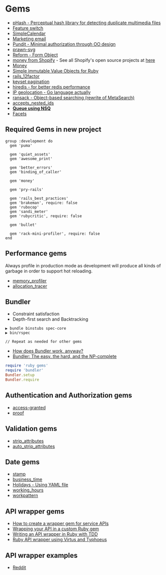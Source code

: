 # Gems

* [pHash - Perceptual hash library for detecting duplicate multimedia files](https://github.com/westonplatter/phashion)
* [Feature switch](https://github.com/pda/flip)
* [SimpleCalendar](https://gorails.com/blog/simplecalendar-1-1-released)
* [Marketing email](https://www.mailerlite.com)
* [Pundit - Minimal authorization through OO design](https://github.com/elabs/pundit)
* [prawn-svg](https://github.com/mogest/prawn-svg)
* [Reform - Form Object](https://github.com/apotonick/reform)
* [money from Shopify](https://github.com/Shopify/money) - See all Shopify's open source projects at [here](http://shopify.github.io/)
* [Money](http://rubymoney.github.io/money/)
* [Simple immutable Value Objects for Ruby](https://github.com/tcrayford/values)
* [rails_12factor](https://github.com/heroku/rails_12factor)
* [keyset pagination](https://github.com/glebm/order_query)
* [hiredis - for better redis performance](https://github.com/redis/hiredis-rb)
* [IP geolocation - Go language actually](https://github.com/fiorix/freegeoip)
* [ransack - Object-based searching (rewrite of MetaSearch)](https://github.com/activerecord-hackery/ransack)
* [accepts_nested_ids](https://github.com/uberllama/accepts_nested_ids)
* [**Queue using NSQ**](https://github.com/wistia/nsq-ruby)
* [Facets](https://github.com/rubyworks/facets)

## Required Gems in new project

```Gemfile
group :development do
  gem 'puma'

  gem 'quiet_assets'
  gem 'awesome_print'

  gem 'better_errors'
  gem 'binding_of_caller'
  
  gem 'money'

  gem 'pry-rails'

  gem 'rails_best_practices'
  gem 'brakeman', require: false
  gem 'rubocop'
  gem 'sandi_meter'
  gem 'rubycritic', require: false

  gem 'bullet'
  
  gem 'rack-mini-profiler', require: false
end
```

## Performance gems

Always profile in production mode as development will produce all kinds of garbage in order to support hot reloading.

* [memory_profiler](https://github.com/SamSaffron/memory_profiler)
* [allocation_tracer](https://github.com/ko1/allocation_tracer)

## Bundler

* Constraint satisfaction
* Depth-first search and Backtracking

```
▶ bundle binstubs spec-core
▶ bin/rspec

// Repeat as needed for other gems
```

* [How does Bundler work, anyway?](https://www.youtube.com/watch?v=GvFfd_MCJq0)
* [Bundler: The easy, the hard, and the NP-complete](https://www.youtube.com/watch?v=3soqhbnh0jY)

```ruby
require 'ruby gems'
require 'bundler'
Bundler.setup
Bundler.require
```

## Authentication and Authorization gems

* [access-granted](https://github.com/chaps-io/access-granted)
* [proof](https://github.com/undercase/proof)

## Validation gems

* [strip_attributes](https://github.com/rmm5t/strip_attributes)
* [auto_strip_attributes](https://github.com/holli/auto_strip_attributes)

## Date gems

* [stamp](https://github.com/jeremyw/stamp)
* [business_time](https://github.com/bokmann/business_time)
* [Holidays - Using YAML file](https://github.com/alexdunae/holidays)
* [working_hours](https://github.com/Intrepidd/working_hours)
* [workpattern](https://github.com/callenb/workpattern)

## API wrapper gems

* [How to create a wrapper gem for service APIs](https://gregmoreno.wordpress.com/2012/06/07/how-to-create-a-wrapper-gem-for-service-apis-part-1/)
* [Wrapping your API in a custom Ruby gem](https://blog.engineyard.com/2014/wrapping-your-api-in-a-ruby-gem)
* [Writing an API wrapper in Ruby with TDD](http://code.tutsplus.com/articles/writing-an-api-wrapper-in-ruby-with-tdd--net-23875)
* [Ruby API wrapper using Virtus and Typhoeus](http://www.nickdesteffen.com/blog/ruby-api-wrapper-using-virtus-and-typhoeus)

## API wrapper examples

* [Reddit](https://github.com/samsymons/RedditKit.rb)